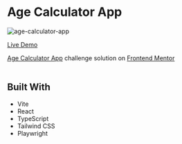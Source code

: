 # Age Calculator App

![age-calculator-app](https://github.com/user-attachments/assets/e2e5fe13-c419-4285-96ed-eb1330db82df)

[Live Demo](http://achal-socials.vercel.app/github/frontendmentor/junior/age-calculator-app/)

[Age Calculator App](https://www.frontendmentor.io/challenges/age-calculator-app-dF9DFFpj-Q) challenge solution on [Frontend Mentor](https://www.frontendmentor.io)
<br><br>

## Built With

- Vite
- React
- TypeScript
- Tailwind CSS
- Playwright
